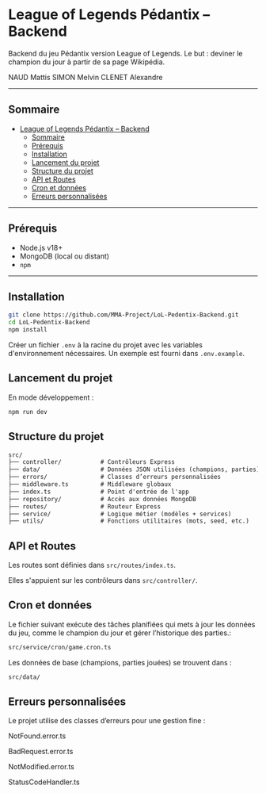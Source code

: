# League of Legends Pédantix – Backend

Backend du jeu Pédantix version League of Legends. Le but : deviner le champion du jour à partir de sa page Wikipédia.


NAUD Mattis
SIMON Melvin
CLENET Alexandre

---

## Sommaire

- [League of Legends Pédantix – Backend](#league-of-legends-pédantix--backend)
  - [Sommaire](#sommaire)
  - [Prérequis](#prérequis)
  - [Installation](#installation)
  - [Lancement du projet](#lancement-du-projet)
  - [Structure du projet](#structure-du-projet)
  - [API et Routes](#api-et-routes)
  - [Cron et données](#cron-et-données)
  - [Erreurs personnalisées](#erreurs-personnalisées)

---

## Prérequis

- Node.js v18+
- MongoDB (local ou distant)
-  `npm`

---

## Installation

```bash
git clone https://github.com/MMA-Project/LoL-Pedentix-Backend.git
cd LoL-Pedentix-Backend
npm install
```
Créer un fichier `.env` à la racine du projet avec les variables d'environnement nécessaires. Un exemple est fourni dans `.env.example`.

## Lancement du projet

En mode développement :

```bash
npm run dev
```

## Structure du projet

```txt
src/
├── controller/           # Contrôleurs Express
├── data/                 # Données JSON utilisées (champions, parties)
├── errors/               # Classes d’erreurs personnalisées
├── middleware.ts         # Middleware globaux
├── index.ts              # Point d'entrée de l'app
├── repository/           # Accès aux données MongoDB
├── routes/               # Routeur Express
├── service/              # Logique métier (modèles + services)
├── utils/                # Fonctions utilitaires (mots, seed, etc.)
```

## API et Routes
Les routes sont définies dans `src/routes/index.ts`.

Elles s'appuient sur les contrôleurs dans `src/controller/`.

## Cron et données
Le fichier suivant exécute des tâches planifiées qui mets à jour les données du jeu, comme le champion du jour et gérer l’historique des parties.:
```bash
src/service/cron/game.cron.ts
```

Les données de base (champions, parties jouées) se trouvent dans :
```bash
src/data/
```

## Erreurs personnalisées

Le projet utilise des classes d’erreurs pour une gestion fine :

NotFound.error.ts

BadRequest.error.ts

NotModified.error.ts

StatusCodeHandler.ts